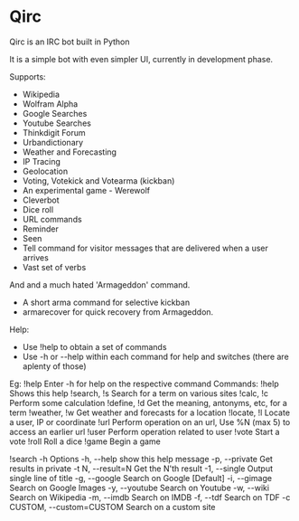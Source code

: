 Qirc
====

Qirc is an IRC bot built in Python

It is a simple bot with even simpler UI, currently in development phase.

Supports:
* Wikipedia
* Wolfram Alpha
* Google Searches
* Youtube Searches
* Thinkdigit Forum
* Urbandictionary
* Weather and Forecasting
* IP Tracing
* Geolocation
* Voting, Votekick and Votearma (kickban)
* An experimental game - Werewolf 
* Cleverbot
* Dice roll
* URL commands
* Reminder
* Seen
* Tell command for visitor messages that are delivered when a user arrives
* Vast set of verbs


And and a much hated 'Armageddon' command.
* A short arma command for selective kickban
* armarecover for quick recovery from Armageddon.

Help:
* Use !help to obtain a set of commands
* Use -h or --help within each command for help and switches (there are aplenty of those)


Eg:
!help
Enter <command> -h for help on the respective command
Commands: 
    !help             Shows this help
    !search, !s       Search for a term on various sites
    !calc, !c         Perform some calculation
    !define, !d       Get the meaning, antonyms, etc, for a term
    !weather, !w      Get weather and forecasts for a location
    !locate, !l       Locate a user, IP or coordinate
    !url              Perform operation on an url, 
                      Use %N (max 5) to access an earlier url
    !user             Perform operation related to user
    !vote             Start a vote
    !roll             Roll a dice
    !game             Begin a game

!search -h
Options
  -h, --help            show this help message
  -p, --private         Get results in private
  -t N, --result=N      Get the N'th result
  -1, --single          Output single line of title
  -g, --google          Search on Google [Default]
  -i, --gimage          Search on Google Images
  -y, --youtube         Search on Youtube
  -w, --wiki            Search on Wikipedia
  -m, --imdb            Search on IMDB
  -f, --tdf             Search on TDF
  -c CUSTOM, --custom=CUSTOM
                        Search on a custom site